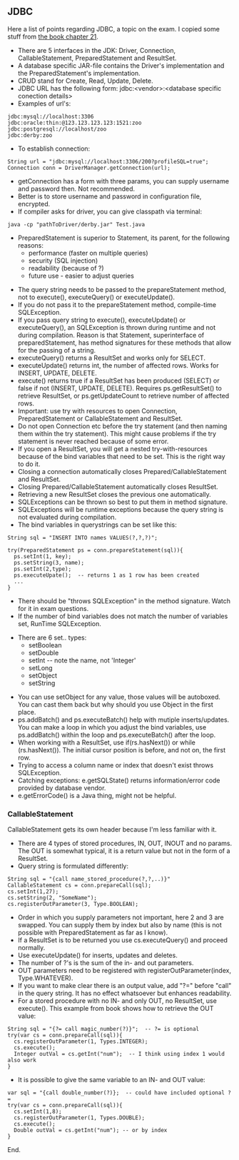 ## JDBC

Here a list of points regarding JDBC, a topic on the exam. I copied some stuff from [the book chapter 21](https://www.amazon.com/gp/product/B08DF4R2V9/ref=ppx_yo_dt_b_d_asin_title_351_o00?ie=UTF8&psc=1).

- There are 5 interfaces in the JDK: Driver, Connection, CallableStatement, PreparedStatement and ResultSet.
- A database specific JAR-file contains the Driver's implementation and the PreparedStatement's implementation.
- CRUD stand for Create, Read, Update, Delete.
- JDBC URL has the following form: jdbc:\<vendor\>:\<database specific conection details\>
- Examples of url's:

```
jdbc:mysql://localhost:3306
jdbc:oracle:thin:@123.123.123.123:1521:zoo
jdbc:postgresql://localhost/zoo
jdbc:derby:zoo
```

- To establish connection:

```
String url = "jdbc:mysql://localhost:3306/200?profileSQL=true";
Connection conn = DriverManager.getConnection(url);
```

- getConnection has a form with three params, you can supply username and password then. Not recommended.
- Better is to store username and password in configuration file, encrypted.
- If compiler asks for driver, you can give classpath via terminal:

```
java -cp "pathToDriver/derby.jar" Test.java
```

* PreparedStatement is superior to Statement, its parent, for the following reasons:
    * performance (faster on multiple queries)
    * security (SQL injection)
    * readability (because of ?)
    * future use - easier to adjust queries

- The query string needs to be passed to the prepareStatement method, not to execute(), executeQuery() or executeUpdate().
- If you do not pass it to the prepareStatement method, compile-time SQLException. 
- If you pass query string to execute(), executeUpdate() or executeQuery(), an SQLException is thrown during runtime and not during compilation. Reason is that Statement, superinterface of preparedStatement, has method signatures for these methods that allow for the passing of a string.
- executeQuery() returns a ResultSet and works only for SELECT.
- executeUpdate() returns int, the number of affected rows. Works for INSERT, UPDATE, DELETE.
- execute() returns true if a ResultSet has been produced (SELECT) or false if not (INSERT, UPDATE, DELETE). Requires ps.getResultSet() to retrieve ResultSet, or ps.getUpdateCount to retrieve number of affected rows.
- Important: use try with resources to open Connection, PreparedStatement or CallableStatement and ResultSet.
- Do not open Connection etc before the try statement (and then naming them within the try statement). This might cause problems if the try statement is never reached because of some error.
- If you open a ResultSet, you will get a nested try-with-resources because of the bind variables that need to be set. This is the right way to do it.
- Closing a connection automatically closes Prepared/CallableStatement and ResultSet.
- Closing Prepared/CallableStatement automatically closes ResultSet.
- Retrieving a new ResultSet closes the previous one automatically.
- SQLExceptions can be thrown so best to put them in method signature. 
- SQLExceptions will be runtime exceptions because the query string is not evaluated during compilation.
- The bind variables in querystrings can be set like this:

```
String sql = "INSERT INTO names VALUES(?,?,?)";

try(PreparedStatement ps = conn.prepareStatement(sql)){
  ps.setInt(1, key);
  ps.setString(3, name);
  ps.setInt(2,type);
  ps.executeUpate();  -- returns 1 as 1 row has been created
  ...
}
```

- There should be "throws SQLException" in the method signature. Watch for it in exam questions.
- If the number of bind variables does not match the number of variables set, RunTime SQLException.
* There are 6 set.. types:
    * setBoolean
    * setDouble
    * setInt -- note the name, not 'Integer'
    * setLong
    * setObject
    * setString
- You can use setObject for any value, those values will be autoboxed. You can cast them back but why should you use Object in the first place.
- ps.addBatch() and ps.executeBatch() help with mutiple inserts/updates. You can make a loop in which you adjust the bind variables, use ps.addBatch() within the loop and ps.executeBatch() after the loop.
- When working with a ResultSet, use if(rs.hasNext()) or while (rs.hasNext()). The initial cursor position is before, and not on, the first row.
- Trying to access a column name or index that doesn't exist throws SQLException.
- Catching exceptions: e.getSQLState() returns information/error code provided by database vendor. 
- e.getErrorCode() is a Java thing, might not be helpful.


### CallableStatement

CallableStatement gets its own header because I'm less familiar with it.

- There are 4 types of stored procedures, IN, OUT, INOUT and no params. The OUT is somewhat typical, it is a return value but not in the form of a ResultSet.
- Query string is formulated differently:

```
String sql = "{call name_stored_procedure(?,?,..)}"
CallableStatement cs = conn.prepareCall(sql);
cs.setInt(1,27);
cs.setString(2, "SomeName");
cs.registerOutParameter(3, Type.BOOLEAN);
```

- Order in which you supply parameters not important, here 2 and 3 are swapped. You can supply them by index but also by name (this is not possible with PreparedStatement as far as I know).
- If a ResultSet is to be returned you use cs.executeQuery() and proceed normally.
- Use executeUpdate() for inserts, updates and deletes.
- The number of ?'s is the sum of the in- and out parameters.
- OUT parameters need to be registered with registerOutParameter(index, Type.WHATEVER).
- If you want to make clear there is an output value, add "?=" before "call" in the query string. It has no effect whatsoever but enhances readability.
- For a stored procedure with no IN- and only OUT, no ResultSet, use execute(). This example from book shows how to retrieve the OUT value:

```
String sql = "{?= call magic_number(?)}";  -- ?= is optional
try(var cs = conn.prepareCall(sql)){
  cs.registerOutParameter(1, Types.INTEGER);
  cs.execute();
  Integer outVal = cs.getInt("num");  -- I think using index 1 would also work
} 
```

- It is possible to give the same variable to an IN- and OUT value:

```
var sql = "{call double_number(?)};  -- could have included optional ?=
try(var cs = conn.prepareCall(sql)){
  cs.setInt(1,8);
  cs.registerOutParameter(1, Types.DOUBLE);
  cs.execute(); 
  Double outVal = cs.getInt("num"); -- or by index
}
```

End.









